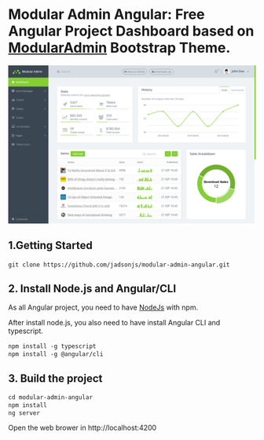 # Modular Admin Angular: Free Angular Project Dashboard based on [ModularAdmin](http://modularcode.github.io/modular-admin-html/) Bootstrap Theme. 


![Screenshot](https://github.com/jadsonjs/modular-admin-angular/blob/master/modular-admin-angular/src/assets/modular-admin/assets/demo.png)


## 1.Getting Started

```
git clone https://github.com/jadsonjs/modular-admin-angular.git
```

## 2. Install Node.js and Angular/CLI

As all Angular project, you need to have [NodeJs](https://nodejs.org/en/) with npm. 

After install node.js, you also need to have install Angular CLI and typescript.

```
npm install -g typescript
npm install -g @angular/cli
```

## 3. Build the project

```
cd modular-admin-angular
npm install 
ng server
```

Open the web brower in http://localhost:4200
